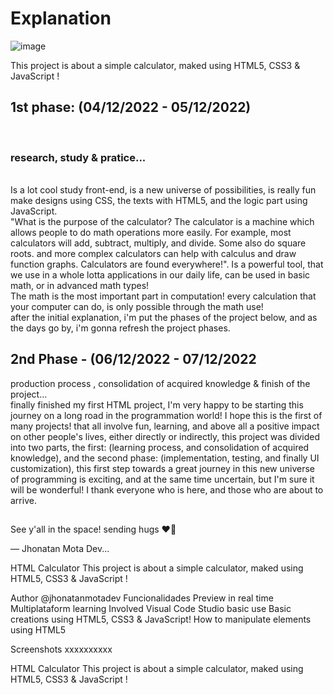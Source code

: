 <h1>Explanation </h1>

![image](https://user-images.githubusercontent.com/119200828/205682676-e945802d-1420-411e-a58b-88fef397be58.png)

This project is about a simple calculator, maked using HTML5, CSS3 & JavaScript !

<h2>1st phase: (04/12/2022 - 05/12/2022)</h2><br>
<h3>research, study & pratice...</h3><br>
Is a lot cool study front-end, is a new universe of possibilities, is really fun make designs using CSS, the texts with HTML5, and the logic part using JavaScript.<br>
"What is the purpose of the calculator? The calculator is a machine which allows people to do math operations more easily. For example, most calculators will add, subtract, multiply, and divide. Some also do square roots. and more complex calculators can help with calculus and draw function graphs. Calculators are found everywhere!". Is a powerful tool, that we use in a whole lotta applications in our daily life, can be used in basic math, or in advanced math types!<br>
The math is the most important part in computation! every calculation that your computer can do, is only possible through the math use!<br>
after the initial explanation, i'm put the phases of the project below, and as the days go by, i'm gonna refresh the project phases.

<h2>2nd Phase - (06/12/2022 - 07/12/2022<br></h2>
production process , consolidation of acquired knowledge & finish of the project...<br>
finally finished my first HTML project, I'm very happy to be starting this journey on a long road in the programmation world! I hope this is the first of many projects! that all involve fun, learning, and above all a positive impact on other people's lives, either directly or indirectly, this project was divided into two parts, the first: (learning process, and consolidation of acquired knowledge), and the second phase: (implementation, testing, and finally UI customization),
this first step towards a great journey in this new universe of programming is exciting, and at the same time uncertain, but I'm sure it will be wonderful! I thank everyone who is here, and those who are about to arrive.

##

See y'all in the space! sending hugs ❤️‍🔥

— Jhonatan Mota Dev...

HTML Calculator
This project is about a simple calculator, maked using HTML5, CSS3 & JavaScript !

Author
@jhonatanmotadev
Funcionalidades
Preview in real time
Multiplataform
learning Involved
Visual Code Studio basic use
Basic creations using HTML5, CSS3 & JavaScript! How to manipulate elements using HTML5

Screenshots
xxxxxxxxxx

HTML Calculator
This project is about a simple calculator, maked using HTML5, CSS3 & JavaScript !
